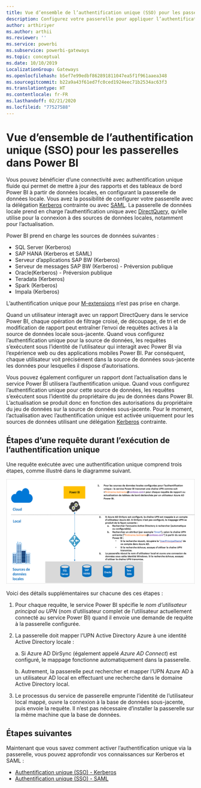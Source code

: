 ```yaml
---
title: Vue d’ensemble de l’authentification unique (SSO) pour les passerelles dans Power BI
description: Configurez votre passerelle pour appliquer l’authentification unique (SSO) de Power BI sur des sources de données locales.
author: arthiriyer
ms.author: arthii
ms.reviewer: ''
ms.service: powerbi
ms.subservice: powerbi-gateways
ms.topic: conceptual
ms.date: 10/10/2019
LocalizationGroup: Gateways
ms.openlocfilehash: b5ef7e99edbf862891811047ea5f1f961aaea348
ms.sourcegitcommit: b22a9a43f61ed7fc0ced1924eec71b2534ac63f3
ms.translationtype: HT
ms.contentlocale: fr-FR
ms.lasthandoff: 02/21/2020
ms.locfileid: "77527588"
---
```

# <a name="overview-of-single-sign-on-sso-for-gateways-in-power-bi"></a>Vue d’ensemble de l’authentification unique (SSO) pour les passerelles dans Power BI

Vous pouvez bénéficier d’une connectivité avec authentification unique fluide qui permet de mettre à jour des rapports et des tableaux de bord Power BI à partir de données locales, en configurant la passerelle de données locale. Vous avez la possibilité de configurer votre passerelle avec la délégation [Kerberos](service-gateway-sso-kerberos.md) contrainte ou avec [SAML](service-gateway-sso-saml.md). La passerelle de données locale prend en charge l’authentification unique avec [DirectQuery](desktop-directquery-about.md), qu’elle utilise pour la connexion à des sources de données locales, notamment pour l’actualisation. 

Power BI prend en charge les sources de données suivantes :

* SQL Server (Kerberos)
* SAP HANA (Kerberos et SAML)
* Serveur d’applications SAP BW (Kerberos)
* Serveur de messages SAP BW (Kerberos) - Préversion publique
* Oracle(Kerberos) - Préversion publique
* Teradata (Kerberos)
* Spark (Kerberos)
* Impala (Kerberos)

L’authentification unique pour [M-extensions](https://github.com/microsoft/DataConnectors/blob/master/docs/m-extensions.md) n’est pas prise en charge.

Quand un utilisateur interagit avec un rapport DirectQuery dans le service Power BI, chaque opération de filtrage croisé, de découpage, de tri et de modification de rapport peut entraîner l’envoi de requêtes actives à la source de données locale sous-jacente. Quand vous configurez l’authentification unique pour la source de données, les requêtes s’exécutent sous l’identité de l’utilisateur qui interagit avec Power BI via l’expérience web ou des applications mobiles Power BI. Par conséquent, chaque utilisateur voit précisément dans la source de données sous-jacente les données pour lesquelles il dispose d’autorisations. 

Vous pouvez également configurer un rapport dont l’actualisation dans le service Power BI utilisera l’authentification unique. Quand vous configurez l’authentification unique pour cette source de données, les requêtes s’exécutent sous l’identité du propriétaire du jeu de données dans Power BI. L’actualisation se produit donc en fonction des autorisations du propriétaire du jeu de données sur la source de données sous-jacente. Pour le moment, l’actualisation avec l’authentification unique est activée uniquement pour les sources de données utilisant une délégation [Kerberos](service-gateway-sso-kerberos.md) contrainte. 

## <a name="query-steps-when-running-sso"></a>Étapes d’une requête durant l’exécution de l’authentification unique

Une requête exécutée avec une authentification unique comprend trois étapes, comme illustré dans le diagramme suivant.

![Étapes d’une requête durant l’exécution de l’authentification unique](media/service-gateway-sso-overview/sso-query-steps.png)

Voici des détails supplémentaires sur chacune des ces étapes :

1. Pour chaque requête, le service Power BI spécifie le *nom d’utilisateur principal ou UPN* (nom d’utilisateur complet de l’utilisateur actuellement connecté au service Power BI) quand il envoie une demande de requête à la passerelle configurée.

2. La passerelle doit mapper l’UPN Active Directory Azure à une identité Active Directory locale :

   a. Si Azure AD DirSync (également appelé *Azure AD Connect*) est configuré, le mappage fonctionne automatiquement dans la passerelle.

   b.  Autrement, la passerelle peut rechercher et mapper l’UPN Azure AD à un utilisateur AD local en effectuant une recherche dans le domaine Active Directory local.

3. Le processus du service de passerelle emprunte l’identité de l’utilisateur local mappé, ouvre la connexion à la base de données sous-jacente, puis envoie la requête. Il n’est pas nécessaire d’installer la passerelle sur la même machine que la base de données.

## <a name="next-steps"></a>Étapes suivantes

Maintenant que vous savez comment activer l’authentification unique via la passerelle, vous pouvez approfondir vos connaissances sur Kerberos et SAML :

* [Authentification unique (SSO) - Kerberos](service-gateway-sso-kerberos.md)
* [Authentification unique (SSO) - SAML](service-gateway-sso-saml.md)
